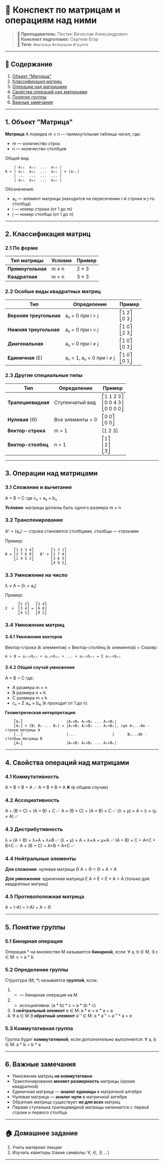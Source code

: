 # 📘 Конспект по матрицам и операциям над ними

> **🐙 Преподаватель:** Пестин Вячеслав Александрович  
> **🦁 Конспект подготовил:** Сергеев Егор  
> **🌴 Теги:** `#матрица` `#операции` `#группа`

---

## 📑 Содержание
1. [Объект "Матрица"](#1-объект-матрица)
2. [Классификация матриц](#2-классификация-матриц)
3. [Операции над матрицами](#3-операции-над-матрицами)
4. [Свойства операций над матрицами](#4-свойства-операций-над-матрицами)
5. [Понятие группы](#5-понятие-группы)
6. [Важные замечания](#6-важные-замечания)

---

## 1. Объект "Матрица"

**Матрица** A порядка m × n — прямоугольная таблица чисел, где:
- m — количество строк
- n — количество столбцов

Общий вид:
```
    | a₁₁  a₁₂  ...  a₁ₙ |
A = | a₂₁  a₂₂  ...  a₂ₙ | = (aᵢⱼ)
    | ...  ...  ...  ... |
    | aₘ₁  aₘ₂  ...  aₘₙ |
```

Обозначения:
- aᵢⱼ — элемент матрицы (находится на пересечении i-й строки и j-го столбца)
- i — номер строки (от 1 до m)
- j — номер столбца (от 1 до n)

---

## 2. Классификация матриц

### 2.1 По форме
| Тип матрицы | Условие | Пример |
|-------------|---------|---------|
| **Прямоугольная** | m ≠ n | 2 × 3 |
| **Квадратная** | m = n | 3 × 3 |

### 2.2 Особые виды квадратных матриц
| Тип | Определение | Пример |
|-----|-------------|---------|
| **Верхняя треугольная** | aᵢⱼ = 0 при i > j | ⎡1 2⎤<br>⎣0 3⎦ |
| **Нижняя треугольная** | aᵢⱼ = 0 при i < j | ⎡1 0⎤<br>⎣2 3⎦ |
| **Диагональная** | aᵢⱼ = 0 при i ≠ j | ⎡1 0⎤<br>⎣0 3⎦ |
| **Единичная** (E) | aᵢᵢ = 1, aᵢⱼ = 0 при i ≠ j | ⎡1 0⎤<br>⎣0 1⎦ |

### 2.3 Другие специальные типы
| Тип | Определение | Пример |
|-----|-------------|---------|
| **Трапециевидная** | Ступенчатый вид | ⎡1 1 2 3⎤<br>⎢0 0 4 3⎥<br>⎣0 0 0 0⎦ |
| **Нулевая** (Θ) | Все элементы = 0 | ⎡0 0⎤<br>⎣0 0⎦ |
| **Вектор-строка** | m = 1 | [1 2 3] |
| **Вектор-столбец** | n = 1 | ⎡1⎤<br>⎢2⎥<br>⎣3⎦ |

---

## 3. Операции над матрицами

### 3.1 Сложение и вычитание
A + B = C где cᵢⱼ = aᵢⱼ + bᵢⱼ

**Условие**: матрицы должны быть одного размера m × n

### 3.2 Транспонирование
Aᵀ = (aⱼᵢ) — строки становятся столбцами, столбцы — строками

Пример:
```
    ⎡1 2 3 4⎤        ⎡1 3 1⎤
B = ⎢3 7 6 9⎥   Bᵀ = ⎢2 7 4⎥
    ⎣1 4 5 2⎦        ⎢3 6 5⎥
                     ⎣4 9 2⎦
```

### 3.3 Умножение на число
λ × A = (λ × aᵢⱼ)

Пример:
```
      ⎡1 2⎤   ⎡2 4⎤
2  ×  ⎢3 4⎥ = ⎢6 8⎥
      ⎣4 1⎦   ⎣8 2⎦
```

### 3.4 Умножение матриц

#### 3.4.1 Умножение векторов
Вектор-строка (k элементов) × Вектор-столбец (k элементов) = Скаляр:
```
A × B = a₁₁×b₁₁ + a₁₂×b₂₁ + ... + a₁ₙ×bₙ₁ = Σ a₁ₖ×bₖ₁
```

#### 3.4.2 Общий случай умножения
A × B = C где:
- A размера m × n
- B размера n × k 
- C размера m × k
- cᵢⱼ = Σ aᵢₖ × bₖⱼ (k проходит от 1 до n)

**Геометрическая интерпретация**:
```
    ⎡A₁⎤                    |A₁×B₁ A₁×B₂ ... A₁×Bₖ|
    ⎢A₂⎥ × [B₁ B₂ ... Bₖ] = |A₂×B₁ A₂×B₂ ... A₂×Bₖ|, где A₁...Am - строки матрицы A
    ⎢..⎥                    |...                 |      B₁...Bk - столбцы матрицы B
    ⎣Aₘ⎦                    |Aₘ×B₁ Aₘ×B₂ ... Aₘ×Bₖ|
```

---

## 4. Свойства операций над матрицами

### 4.1 Коммутативность
A + B = B + A ✅
A × B ≠ B × A ❌ (в общем случае)

### 4.2 Ассоциативность
A + (B + C) = (A + B) + C ✅
A × (B × C) = (A × B) × C ✅
(λ × μ) × A = λ × (μ × A) ✅

### 4.3 Дистрибутивность
λ × (A + B) = λ×A + λ×B ✅
(λ + μ) × A = λ×A + μ×A ✅
(A + B) × C = A×C + B×C ✅
A × (B + C) = A×B + A×C ✅

### 4.4 Нейтральные элементы
**Для сложения**: нулевая матрица Θ
A + Θ = Θ + A = A

**Для умножения**: единичная матрица E
A × E = E × A = A (только для квадратных матриц)

### 4.5 Противоположная матрица
A + (-A) = (-A) + A = Θ

---

## 5. Понятие группы

### 5.1 Бинарная операция
Операция * на множестве M называется **бинарной**, если:
∀ a, b ∈ M, ∃ c ∈ M: c = a * b

### 5.2 Определение группы
Структура (M, *) называется **группой**, если:
1. * — бинарная операция на M
2. * ассоциативна: (a * b) * c = a * (b * c)
3. ∃ **нейтральный элемент** e ∈ M: a * e = e * a = a
4. ∀ a ∈ M ∃ **обратный элемент** a⁻¹ ∈ M: a * a⁻¹ = a⁻¹ * a = e

### 5.3 Коммутативная группа
Группа будет **коммутативной**, если дополнительно выполняется:
∀ a, b ∈ M: a * b = b * a

---

## 6. Важные замечания

- Умножение матриц **не коммутативно**
- Транспонирование **меняет размерность** матрицы (кроме квадратной)
- Единичная матрица — **аналог единицы** в матричной алгебре
- Нулевая матрица — **аналог нуля** в матричной алгебре
- Обратная матрица существует **не для всех** матриц
- Первая ступенька трапецевидной матрицы начинается с первой строки и первого столбца

---

## 🏠 Домашнее задание

1. Учить материал лекции
2. Изучать кванторы (такие символы: ∀, ∈, ∃, ...)

---
